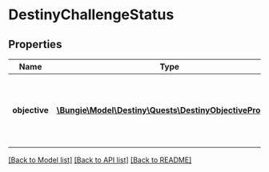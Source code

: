 # DestinyChallengeStatus

## Properties
Name | Type | Description | Notes
------------ | ------------- | ------------- | -------------
**objective** | [**\Bungie\Model\Destiny\Quests\DestinyObjectiveProgress**](DestinyObjectiveProgress.md) | The progress - including completion status - of the active challenge. | [optional] 

[[Back to Model list]](../README.md#documentation-for-models) [[Back to API list]](../README.md#documentation-for-api-endpoints) [[Back to README]](../README.md)


